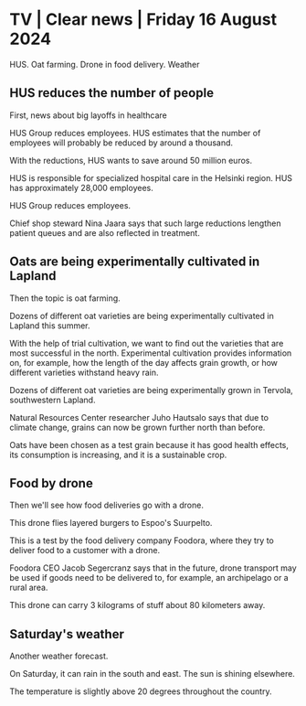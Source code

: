 # TV \| Clear news \| Friday 16 August 2024

HUS. Oat farming. Drone in food delivery. Weather

## HUS reduces the number of people

First, news about big layoffs in healthcare

HUS Group reduces employees. HUS estimates that the number of employees will probably be reduced by around a thousand.

With the reductions, HUS wants to save around 50 million euros.

HUS is responsible for specialized hospital care in the Helsinki region. HUS has approximately 28,000 employees.

HUS Group reduces employees.

Chief shop steward Nina Jaara says that such large reductions lengthen patient queues and are also reflected in treatment.

## Oats are being experimentally cultivated in Lapland

Then the topic is oat farming.

Dozens of different oat varieties are being experimentally cultivated in Lapland this summer.

With the help of trial cultivation, we want to find out the varieties that are most successful in the north. Experimental cultivation provides information on, for example, how the length of the day affects grain growth, or how different varieties withstand heavy rain.

Dozens of different oat varieties are being experimentally grown in Tervola, southwestern Lapland.

Natural Resources Center researcher Juho Hautsalo says that due to climate change, grains can now be grown further north than before.

Oats have been chosen as a test grain because it has good health effects, its consumption is increasing, and it is a sustainable crop.

## Food by drone

Then we'll see how food deliveries go with a drone.

This drone flies layered burgers to Espoo's Suurpelto.

This is a test by the food delivery company Foodora, where they try to deliver food to a customer with a drone.

Foodora CEO Jacob Segercranz says that in the future, drone transport may be used if goods need to be delivered to, for example, an archipelago or a rural area.

This drone can carry 3 kilograms of stuff about 80 kilometers away.

## Saturday's weather

Another weather forecast.

On Saturday, it can rain in the south and east. The sun is shining elsewhere.

The temperature is slightly above 20 degrees throughout the country.
